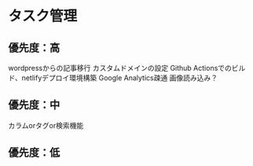 # タスク管理

## 優先度：高
wordpressからの記事移行
カスタムドメインの設定
Github Actionsでのビルド、netlifyデプロイ環境構築
Google Analytics疎通
画像読み込み？

## 優先度：中
カラムorタグor検索機能

## 優先度：低